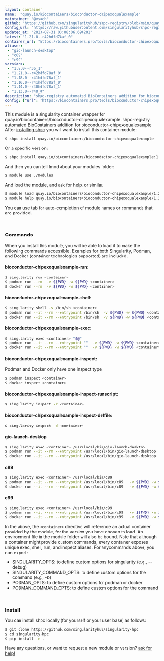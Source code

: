```yaml
---
layout: container
name:  "quay.io/biocontainers/bioconductor-chipexoqualexample"
maintainer: "@vsoch"
github: "https://github.com/singularityhub/shpc-registry/blob/main/quay.io/biocontainers/bioconductor-chipexoqualexample/container.yaml"
config_url: "https://raw.githubusercontent.com/singularityhub/shpc-registry/main/quay.io/biocontainers/bioconductor-chipexoqualexample/container.yaml"
updated_at: "2023-07-31 03:08:06.694201"
latest: "1.21.0--r42hdfd78af_0"
container_url: "https://biocontainers.pro/tools/bioconductor-chipexoqualexample"
aliases:
 - "gio-launch-desktop"
 - "c89"
 - "c99"
versions:
 - "1.8.0--r36_1"
 - "1.21.0--r42hdfd78af_0"
 - "1.18.0--r41hdfd78af_1"
 - "1.16.0--r41hdfd78af_0"
 - "1.14.0--r40hdfd78af_1"
 - "1.13.0--r40_0"
description: "shpc-registry automated BioContainers addition for bioconductor-chipexoqualexample"
config: {"url": "https://biocontainers.pro/tools/bioconductor-chipexoqualexample", "maintainer": "@vsoch", "description": "shpc-registry automated BioContainers addition for bioconductor-chipexoqualexample", "latest": {"1.21.0--r42hdfd78af_0": "sha256:6a95a8e740a4f8950c4c06c6ffafe88bb4e2a7be4ae2ed15e3dffc13029a0d4c"}, "tags": {"1.8.0--r36_1": "sha256:ed284a73f9f99f4dd6a8d6a73dc5d4a05d1e17a416bf61609568254205563ed2", "1.21.0--r42hdfd78af_0": "sha256:6a95a8e740a4f8950c4c06c6ffafe88bb4e2a7be4ae2ed15e3dffc13029a0d4c", "1.18.0--r41hdfd78af_1": "sha256:cfdc2414c35081d3e51591f9dbb6323aeca00bc48e807323b4f17351f5df1af4", "1.16.0--r41hdfd78af_0": "sha256:74d1b74689d1cc748b65793438688d8b3625f426096e82d4b39996545a0c31f7", "1.14.0--r40hdfd78af_1": "sha256:62b94b2a79f643933e036a300bea98c50fc1a818b376f4d826577a73adbca169", "1.13.0--r40_0": "sha256:938d9488eb7d5b8a87b35d3b04abd12fa9c0c641984f7a920ba312e547e45caa"}, "docker": "quay.io/biocontainers/bioconductor-chipexoqualexample", "aliases": {"gio-launch-desktop": "/usr/local/bin/gio-launch-desktop", "c89": "/usr/local/bin/c89", "c99": "/usr/local/bin/c99"}}
---
```


This module is a singularity container wrapper for quay.io/biocontainers/bioconductor-chipexoqualexample.
shpc-registry automated BioContainers addition for bioconductor-chipexoqualexample
After [installing shpc](#install) you will want to install this container module:


```bash
$ shpc install quay.io/biocontainers/bioconductor-chipexoqualexample
```

Or a specific version:

```bash
$ shpc install quay.io/biocontainers/bioconductor-chipexoqualexample:1.21.0--r42hdfd78af_0
```

And then you can tell lmod about your modules folder:

```bash
$ module use ./modules
```

And load the module, and ask for help, or similar.

```bash
$ module load quay.io/biocontainers/bioconductor-chipexoqualexample/1.21.0--r42hdfd78af_0
$ module help quay.io/biocontainers/bioconductor-chipexoqualexample/1.21.0--r42hdfd78af_0
```

You can use tab for auto-completion of module names or commands that are provided.

<br>

### Commands

When you install this module, you will be able to load it to make the following commands accessible.
Examples for both Singularity, Podman, and Docker (container technologies supported) are included.

#### bioconductor-chipexoqualexample-run:

```bash
$ singularity run <container>
$ podman run --rm  -v ${PWD} -w ${PWD} <container>
$ docker run --rm  -v ${PWD} -w ${PWD} <container>
```

#### bioconductor-chipexoqualexample-shell:

```bash
$ singularity shell -s /bin/sh <container>
$ podman run --it --rm --entrypoint /bin/sh  -v ${PWD} -w ${PWD} <container>
$ docker run --it --rm --entrypoint /bin/sh  -v ${PWD} -w ${PWD} <container>
```

#### bioconductor-chipexoqualexample-exec:

```bash
$ singularity exec <container> "$@"
$ podman run --it --rm --entrypoint ""  -v ${PWD} -w ${PWD} <container> "$@"
$ docker run --it --rm --entrypoint ""  -v ${PWD} -w ${PWD} <container> "$@"
```

#### bioconductor-chipexoqualexample-inspect:

Podman and Docker only have one inspect type.

```bash
$ podman inspect <container>
$ docker inspect <container>
```

#### bioconductor-chipexoqualexample-inspect-runscript:

```bash
$ singularity inspect -r <container>
```

#### bioconductor-chipexoqualexample-inspect-deffile:

```bash
$ singularity inspect -d <container>
```


#### gio-launch-desktop

```bash
$ singularity exec <container> /usr/local/bin/gio-launch-desktop
$ podman run --it --rm --entrypoint /usr/local/bin/gio-launch-desktop   -v ${PWD} -w ${PWD} <container> -c " $@"
$ docker run --it --rm --entrypoint /usr/local/bin/gio-launch-desktop   -v ${PWD} -w ${PWD} <container> -c " $@"
```


#### c89

```bash
$ singularity exec <container> /usr/local/bin/c89
$ podman run --it --rm --entrypoint /usr/local/bin/c89   -v ${PWD} -w ${PWD} <container> -c " $@"
$ docker run --it --rm --entrypoint /usr/local/bin/c89   -v ${PWD} -w ${PWD} <container> -c " $@"
```


#### c99

```bash
$ singularity exec <container> /usr/local/bin/c99
$ podman run --it --rm --entrypoint /usr/local/bin/c99   -v ${PWD} -w ${PWD} <container> -c " $@"
$ docker run --it --rm --entrypoint /usr/local/bin/c99   -v ${PWD} -w ${PWD} <container> -c " $@"
```



In the above, the `<container>` directive will reference an actual container provided
by the module, for the version you have chosen to load. An environment file in the
module folder will also be bound. Note that although a container
might provide custom commands, every container exposes unique exec, shell, run, and
inspect aliases. For anycommands above, you can export:

 - SINGULARITY_OPTS: to define custom options for singularity (e.g., --debug)
 - SINGULARITY_COMMAND_OPTS: to define custom options for the command (e.g., -b)
 - PODMAN_OPTS: to define custom options for podman or docker
 - PODMAN_COMMAND_OPTS: to define custom options for the command

<br>

### Install

You can install shpc locally (for yourself or your user base) as follows:

```bash
$ git clone https://github.com/singularityhub/singularity-hpc
$ cd singularity-hpc
$ pip install -e .
```

Have any questions, or want to request a new module or version? [ask for help!](https://github.com/singularityhub/singularity-hpc/issues)